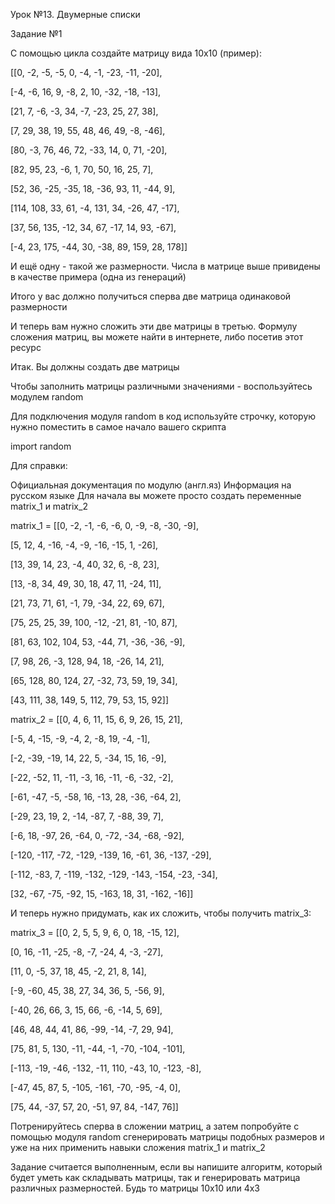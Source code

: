 Урок №13. Двумерные списки

Задание №1

С помощью цикла создайте матрицу вида 10x10 (пример):

[[0, -2, -5, -5, 0, -4, -1, -23, -11, -20],

[-4, -6, 16, 9, -8, 2, 10, -32, -18, -13],

[21, 7, -6, -3, 34, -7, -23, 25, 27, 38],

[7, 29, 38, 19, 55, 48, 46, 49, -8, -46],

[80, -3, 76, 46, 72, -33, 14, 0, 71, -20],

[82, 95, 23, -6, 1, 70, 50, 16, 25, 7],

[52, 36, -25, -35, 18, -36, 93, 11, -44, 9],

[114, 108, 33, 61, -4, 131, 34, -26, 47, -17],

[37, 56, 135, -12, 34, 67, -17, 14, 93, -67],

[-4, 23, 175, -44, 30, -38, 89, 159, 28, 178]]

И ещё одну - такой же размерности. Числа в матрице выше привидены в качестве примера (одна из генераций)

Итого у вас должно получиться сперва две матрица одинаковой размерности

И теперь вам нужно сложить эти две матрицы в третью. Формулу сложения матриц, вы можете найти в интернете, либо посетив этот ресурс

Итак. Вы должны создать две матрицы

Чтобы заполнить матрицы различными значениями - воспользуйтесь модулем random

Для подключения модуля random в код используйте строчку, которую нужно поместить в самое начало вашего скрипта

import random

Для справки:

Официальная документация по модулю (англ.яз)
Информация на русском языке
Для начала вы можете просто создать переменные matrix_1 и matrix_2

matrix_1 = [[0, -2, -1, -6, -6, 0, -9, -8, -30, -9],

[5, 12, 4, -16, -4, -9, -16, -15, 1, -26],

[13, 39, 14, 23, -4, 40, 32, 6, -8, 23],

[13, -8, 34, 49, 30, 18, 47, 11, -24, 11],

[21, 73, 71, 61, -1, 79, -34, 22, 69, 67],

[75, 25, 25, 39, 100, -12, -21, 81, -10, 87],

[81, 63, 102, 104, 53, -44, 71, -36, -36, -9],

[7, 98, 26, -3, 128, 94, 18, -26, 14, 21],

[65, 128, 80, 124, 27, -32, 73, 59, 19, 34],

[43, 111, 38, 149, 5, 112, 79, 53, 15, 92]]

 

matrix_2 = [[0, 4, 6, 11, 15, 6, 9, 26, 15, 21],

[-5, 4, -15, -9, -4, 2, -8, 19, -4, -1],

[-2, -39, -19, 14, 22, 5, -34, 15, 16, -9],

[-22, -52, 11, -11, -3, 16, -11, -6, -32, -2],

[-61, -47, -5, -58, 16, -13, 28, -36, -64, 2],

[-29, 23, 19, 2, -14, -87, 7, -88, 39, 7],

[-6, 18, -97, 26, -64, 0, -72, -34, -68, -92],

[-120, -117, -72, -129, -139, 16, -61, 36, -137, -29],

[-112, -83, 7, -119, -132, -129, -143, -154, -23, -34],

[32, -67, -75, -92, 15, -163, 18, 31, -162, -16]]

И теперь нужно придумать, как их сложить, чтобы получить matrix_3:

matrix_3 = [[0, 2, 5, 5, 9, 6, 0, 18, -15, 12],

[0, 16, -11, -25, -8, -7, -24, 4, -3, -27],

[11, 0, -5, 37, 18, 45, -2, 21, 8, 14],

[-9, -60, 45, 38, 27, 34, 36, 5, -56, 9],

[-40, 26, 66, 3, 15, 66, -6, -14, 5, 69],

[46, 48, 44, 41, 86, -99, -14, -7, 29, 94],

[75, 81, 5, 130, -11, -44, -1, -70, -104, -101],

[-113, -19, -46, -132, -11, 110, -43, 10, -123, -8],

[-47, 45, 87, 5, -105, -161, -70, -95, -4, 0],

[75, 44, -37, 57, 20, -51, 97, 84, -147, 76]]

Потренируйтесь сперва в сложении матриц, а затем попробуйте с помощью модуля random сгенерировать матрицы подобных размеров и уже на них применить навыки сложения matrix_1 и matrix_2

Задание считается выполненным, если вы напишите алгоритм, который будет уметь как складывать матрицы, так и генерировать матрица различных размерностей. Будь то матрицы 10х10 или 4х3
